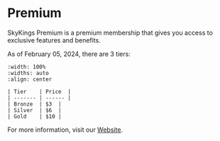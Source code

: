 # Premium

SkyKings Premium is a premium membership that gives you access to exclusive features and benefits.

As of February 05, 2024, there are 3 tiers:

```{table}
:width: 100%
:widths: auto
:align: center

| Tier    | Price  |
| ------- | ------ |
| Bronze  | $3  | 
| Silver  | $6  | 
| Gold    | $10 |
```

For more information, visit our [Website](https://skykings.net/premium).
